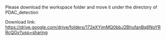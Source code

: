 Please download the workspace folder and move it under the directory of PDAC_detection

Download link: https://drive.google.com/drive/folders/172eXYjmMQ0bbJ2BhufanBq6NoYRRcQGv?usp=sharing